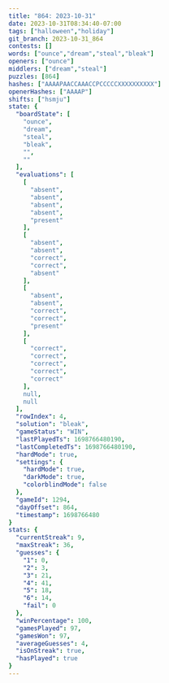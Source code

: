 ```yaml
---
title: "864: 2023-10-31"
date: 2023-10-31T08:34:40-07:00
tags: ["halloween","holiday"]
git_branch: 2023-10-31_864
contests: []
words: ["ounce","dream","steal","bleak"]
openers: ["ounce"]
middlers: ["dream","steal"]
puzzles: [864]
hashes: ["AAAAPAACCAAACCPCCCCCXXXXXXXXXX"]
openerHashes: ["AAAAP"]
shifts: ["hsmju"]
state: {
  "boardState": [
    "ounce",
    "dream",
    "steal",
    "bleak",
    "",
    ""
  ],
  "evaluations": [
    [
      "absent",
      "absent",
      "absent",
      "absent",
      "present"
    ],
    [
      "absent",
      "absent",
      "correct",
      "correct",
      "absent"
    ],
    [
      "absent",
      "absent",
      "correct",
      "correct",
      "present"
    ],
    [
      "correct",
      "correct",
      "correct",
      "correct",
      "correct"
    ],
    null,
    null
  ],
  "rowIndex": 4,
  "solution": "bleak",
  "gameStatus": "WIN",
  "lastPlayedTs": 1698766480190,
  "lastCompletedTs": 1698766480190,
  "hardMode": true,
  "settings": {
    "hardMode": true,
    "darkMode": true,
    "colorblindMode": false
  },
  "gameId": 1294,
  "dayOffset": 864,
  "timestamp": 1698766480
}
stats: {
  "currentStreak": 9,
  "maxStreak": 36,
  "guesses": {
    "1": 0,
    "2": 3,
    "3": 21,
    "4": 41,
    "5": 18,
    "6": 14,
    "fail": 0
  },
  "winPercentage": 100,
  "gamesPlayed": 97,
  "gamesWon": 97,
  "averageGuesses": 4,
  "isOnStreak": true,
  "hasPlayed": true
}
---
```

<!-- more -->
